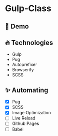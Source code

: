 # Gulp-Class

## 🔗 Demo

## 🔥 Technologies
* Gulp
* Pug
* Autoprefixer
* Browserify
* SCSS

## ✨ Automating
- [x] Pug
- [x] SCSS
- [x] Image Optimization
- [ ] Live Reload
- [ ] Github Pages
- [ ] Babel
